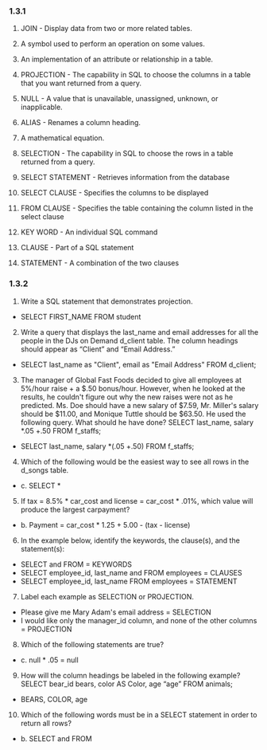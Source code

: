### 1.3.1

1. JOIN - Display data from two or more related tables.

2. A symbol used to perform an operation on some values.

3. An implementation of an attribute or relationship in a table.

4. PROJECTION - The capability in SQL to choose the columns in a table that you want returned from a query.

5. NULL - A value that is unavailable, unassigned, unknown, or inapplicable.

6. ALIAS - Renames a column heading.

7. A mathematical equation.

8. SELECTION - The capability in SQL to choose the rows in a table returned from a query.

9. SELECT STATEMENT - Retrieves information from the database

10. SELECT CLAUSE - Specifies the columns to be displayed

11. FROM CLAUSE - Specifies the table containing the column listed in the select clause

12. KEY WORD - An individual SQL command

13. CLAUSE - Part of a SQL statement

14. STATEMENT - A combination of the two clauses

### 1.3.2

1. Write a SQL statement that demonstrates projection.
 - SELECT FIRST_NAME FROM student

2. Write a query that displays the last_name and email addresses for all the people in the DJs on
Demand d_client table. The column headings should appear as “Client” and “Email Address.”
 - SELECT last_name as "Client", email as "Email Address" FROM d_client;

3. The manager of Global Fast Foods decided to give all employees at 5%/hour raise + a $.50
bonus/hour. However, when he looked at the results, he couldn't figure out why the new raises
were not as he predicted. Ms. Doe should have a new salary of $7.59, Mr. Miller's salary should
be $11.00, and Monique Tuttle should be $63.50.
He used the following query. What should he have done? SELECT last_name, salary *.05 +.50 FROM f_staffs;
 - SELECT last_name, salary *(.05 +.50) FROM f_staffs;

4. Which of the following would be the easiest way to see all rows in the d_songs table.
 - c. SELECT *

5. If tax = 8.5% * car_cost and license = car_cost * .01%, which value will produce the largest carpayment?
 - b. Payment = car_cost * 1.25 + 5.00 - (tax - license)

6. In the example below, identify the keywords, the clause(s), and the statement(s):
  - SELECT and FROM = KEYWORDS
  - SELECT employee_id, last_name and FROM employees  = CLAUSES
  - SELECT employee_id, last_name FROM employees = STATEMENT


7. Label each example as SELECTION or PROJECTION.
 - Please give me Mary Adam's email address = SELECTION
 - I would like only the manager_id column, and none of the other columns = PROJECTION 

8. Which of the following statements are true?
 - c. null * .05 = null 

9. How will the column headings be labeled in the following example? SELECT bear_id bears, color AS Color, age “age” FROM animals;
- BEARS, COLOR, age

10. Which of the following words must be in a SELECT statement in order to return all rows?
- b. SELECT and FROM 

















